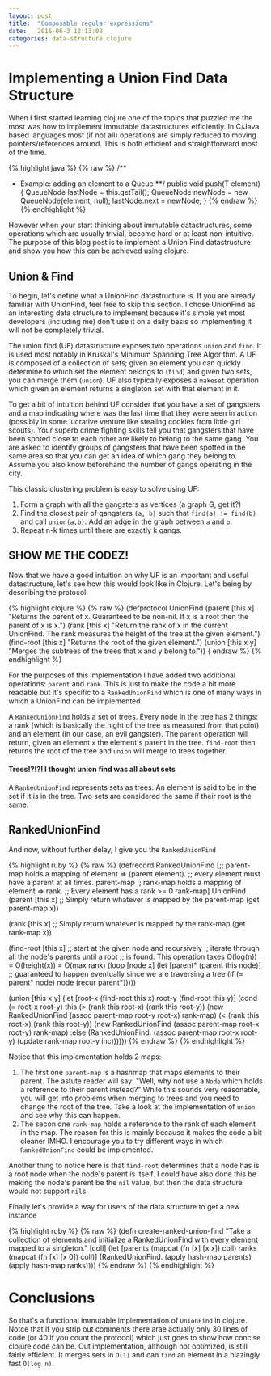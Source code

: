 ```yaml
---
layout: post
title:  "Composable regular expressions"
date:   2016-06-3 12:13:08
categories: data-structure clojure
---
```


# Implementing a Union Find Data Structure

When I first started learning clojure one of the topics that puzzled me the most was how to implement
immutable datastructures efficiently. In C/Java based languages most (if not all) operations are simply
reduced to moving pointers/references around. This is both efficient and straightforward most of the time.

{% highlight java %}
{% raw %}
/**
 * Example: adding an element to a Queue
 **/
public void push(T element) {
  QueueNode lastNode = this.getTail();
  QueueNode newNode = new QueueNode(element, null);
  lastNode.next = newNode;
}
{% endraw %}
{% endhighlight %}

However when your start thinking about immutable datastructures, some operations which are usually
trivial, become hard or at least non-intuitive. The purpose of this blog post is to implement a Union Find
datastructure and show you how this can be achieved using clojure.

## Union & Find

To begin, let's define what a UnionFind datastructure is. If you are already familiar with UnionFind,
feel free to skip this section. I chose UnionFind as an interesting data structure to implement
because it's simple yet most developers (including me) don't use it on a daily basis so implementing
it will not be completely trivial.

The union find (UF) datastructure exposes two operations `union` and `find`. It is used most notably in
Kruskal's Minimum Spanning Tree Algorithm. A UF is composed of a collection of sets; given an element
you can quickly determine to which set the element belongs to (`find`) and given two sets, you can
merge them (`union`). UF also typically exposes a `makeset` operation which given an element returns
a singleton set with that element in it.

To get a bit of intuition behind UF consider that you have a set of gangsters and a map indicating where
was the last time that they were seen in action (possibly in some lucrative venture like stealing cookies
from little girl scouts). Your superb crime fighting skills tell you that gangsters
that have been spoted close to each other are likely to belong to the same gang. You are asked to identify
groups of gangsters that have been spotted in the same area so that you can get an idea of which gang they
belong to. Assume you also know beforehand the number of gangs operating in the city.

This classic clustering problem is easy to solve using UF:
1. Form a graph with all the gangsters as vertices (a graph G, get it?)
2. Find the closest pair of gangsters `(a, b)` such that `find(a) != find(b)` and call `union(a,b)`.
   Add an adge in the graph between `a` and `b`.
3. Repeat n-k times until there are exactly k gangs.

## SHOW ME THE CODEZ!

Now that we have a good intuition on why UF is an important and useful datastructure, let's see
how this would look like in Clojure. Let's being by describing the protocol:

{% highlight clojure %}
{% raw %}
(defprotocol UnionFind
  (parent
    [this x]
    "Returns the parent of x. Guaranteed to be non-nil.
    If x is a root then the parent of x is x.")
  (rank [this x]
    "Return the rank of x in the current UnionFind.
    The rank measures the height of the tree at the given element.")
  (find-root [this x]
    "Returns the root of the given element.")
  (union [this x y]
    "Merges the subtrees of the trees that x and y belong to."))
{ endraw %}
{% endhighlight %}

For the purposes of this implementation I have added two additional operations: `parent` and `rank`.
This is just to make the code a bit more readable but it's specific to a `RankedUnionFind` which is
one of many ways in which a UnionFind can be implemented.

A `RankedUnionFind` holds a set of trees. Every node in the tree has 2 things: a rank (which is
basically the hight of the tree as measured from that point) and an element (in our case, an evil
gangster). The `parent` operation will return, given an element `x` the element's parent in the tree.
`find-root` then returns the root of the tree and `union` will merge to trees together.

#### Trees!?!?! I thought union find was all about sets

A `RankedUnionFind` represents sets as trees. An element is said to be in the set if it is in the tree.
Two sets are considered the same if their root is the same.

## RankedUnionFind

And now, without further delay, I give you the `RankedUnionFind`

{% highlight ruby %}
{% raw %}
(defrecord RankedUnionFind
  [;; parent-map holds a mapping of element => (parent element).
   ;; every element must have a parent at all times.
   parent-map
   ;; rank-map holds a mapping of element => rank.
   ;; Every element has a rank >= 0
   rank-map]
  UnionFind
  (parent [this x]
    ;; Simply return whatever is mapped by the parent-map
    (get parent-map x))

  (rank [this x]
    ;; Simply return whatever is mapped by the rank-map
    (get rank-map x))

  (find-root [this x]
    ;; start at the given node and recursively
    ;; iterate through all the node's parents until a root
    ;; is found. This operation takes O(log(n)) = O(height(x)) = O(max rank)
    (loop [node x]
      (let [parent* (parent this node)]
        ;; guaranteed to happen eventually since we are traversing a tree
        (if (= parent* node)
          node
          (recur parent*)))))

  (union [this x y]
    (let [root-x (find-root this x)
          root-y (find-root this y)]
      (cond
        (= root-x root-y)
          this
        (> (rank this root-x) (rank this root-y))
          (new RankedUnionFind (assoc parent-map root-y root-x) rank-map)
        (< (rank this root-x) (rank this root-y))
          (new RankedUnionFind (assoc parent-map root-x root-y) rank-map)
        :else
          (RankedUnionFind. (assoc parent-map root-x root-y)
                            (update rank-map root-y inc))))))
{% endraw %}
{% endhighlight %}

Notice that this implementation holds 2 maps:
1. The first one `parent-map` is a hashmap that maps elements to their parent.
   The astute reader will say: "Well, why not use a `Node` which holds a reference to their parent instead?"
   While this sounds very reasonable, you will get into problems when merging to trees
   and you need to change the root of the tree. Take a look at the implementation
   of `union` and see why this can happen.
2. The secon one `rank-map` holds a reference to the rank of each element in the map.
   The reason for this is mainly because it makes the code a bit cleaner IMHO. I encourage
   you to try different ways in which `RankedUnionFind` could be implemented.

Another thing to notice here is that `find-root` determines that a node has is a root node when
the node's parent is itself. I could have also done this be making the node's parent be the `nil`
value, but then the data structure would not support `nil`s.

Finally let's provide a way for users of the data structure to get a new instance

{% highlight ruby %}
{% raw %}
(defn create-ranked-union-find
  "Take a collection of elements and initialize a RankedUnionFind with every
  element mapped to a singleton."
  [coll]
  (let [parents (mapcat (fn [x] [x x]) coll)
        ranks (mapcat (fn [x] [x 0]) coll)]
    (RankedUnionFind. (apply hash-map parents)
                      (apply hash-map ranks))))
{% endraw %}
{% endhighlight %}

# Conclusions

So that's a functional immutable implementation of `UnionFind` in clojure. Notce that if
you strip out comments there arae actually only 30 lines of code (or 40 if you count the protocol)
which just goes to show how concise clojure code can be. Out implementation, although not optimized,
is still fairly efficient. It merges sets in `O(1)` and can `find` an element in a blazingly fast `O(log n)`.

